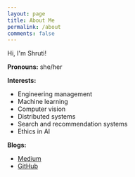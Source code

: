 ```yaml
---
layout: page
title: About Me
permalink: /about
comments: false
---
```


Hi, I'm Shruti!

**Pronouns:** she/her

**Interests:** 
- Engineering management
- Machine learning
- Computer vision
- Distributed systems
- Search and recommendation systems
- Ethics in AI

**Blogs:**
- [Medium](https://medium.com/@curioushruti)
- [GitHub](https://curioushruti.github.io)

